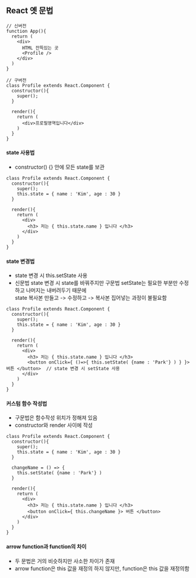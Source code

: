 ## React 옛 문법
```
// 신버전
function App(){   
  return (
    <div>
      HTML 잔뜩있는 곳
      <Profile />
    </div>
  )
}

// 구버전
class Profile extends React.Component {
  constructor(){
    super();
  }

  render(){
    return (
      <div>프로필영역입니다</div>
    )
  }
}
```

#### state 사용법
- constructor() {} 안에 모든 state를 보관

```
class Profile extends React.Component {
  constructor(){
    super();
    this.state = { name : 'Kim', age : 30 }
  }

  render(){
    return (
      <div>
        <h3> 저는 { this.state.name } 입니다 </h3>
      </div>
    )
  }
}
```

#### state 변경법
- state 변경 시 this.setState 사용
- 신문법 state 변경 시 state를 바꿔주지만 구문법 setState는 필요한 부분만 수정하고 나머지는 내버려두기 때문에   
  state 복사본 만들고 -> 수정하고 -> 복사본 집어넣는 과정이 불필요함
```
class Profile extends React.Component {
  constructor(){
    super();
    this.state = { name : 'Kim', age : 30 }
  }

  render(){
    return (
      <div>
        <h3> 저는 { this.state.name } 입니다 </h3>
        <button onClick={ ()=>{ this.setState( {name : 'Park'} ) } }> 버튼 </button>  // state 변경 시 setState 사용
      </div>
    )
  }
}
```

#### 커스텀 함수 작성법
- 구문법은 함수작성 위치가 정해져 있음
- constructor와 render 사이에 작성

```
class Profile extends React.Component {
  constructor(){
    super();
    this.state = { name : 'Kim', age : 30 }
  }

  changeName = () => {
    this.setState( {name : 'Park'} )
  }

  render(){
    return (
      <div>
        <h3> 저는 { this.state.name } 입니다 </h3>
        <button onClick={ this.changeName }> 버튼 </button>
      </div>
    )
  }
}
```

#### arrow function과 function의 차이
- 두 문법은 거의 비슷하지만 사소한 차이가 존재
- arrow function은 this 값을 재정의 하지 않지만, function은 this 값을 재정의함










